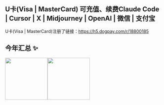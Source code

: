 ## U卡(Visa | MasterCard) 可充值、续费Claude Code | Cursor | X | Midjourney | OpenAI | 微信 | 支付宝
U卡(Visa | MasterCard)注册了链接：https://h5.dogpay.com/r/18800185

## 今年汇总 ✨

<img align="" height="137px" src="https://github-readme-stats.vercel.app/api?username=fundgao&hide_title=true&hide_border=true&show_icons=true&include_all_commits=true&line_height=21&bg_color=0,EC6C6C,FFD479,FFFC79,73FA79&theme=graywhite&locale=cn" /><img align="" height="137px" src="https://github-readme-stats.vercel.app/api/top-langs/?username=fundgao&hide_title=true&hide_border=true&layout=compact&bg_color=0,73FA79,73FDFF,D783FF&theme=graywhite&locale=cn" />
